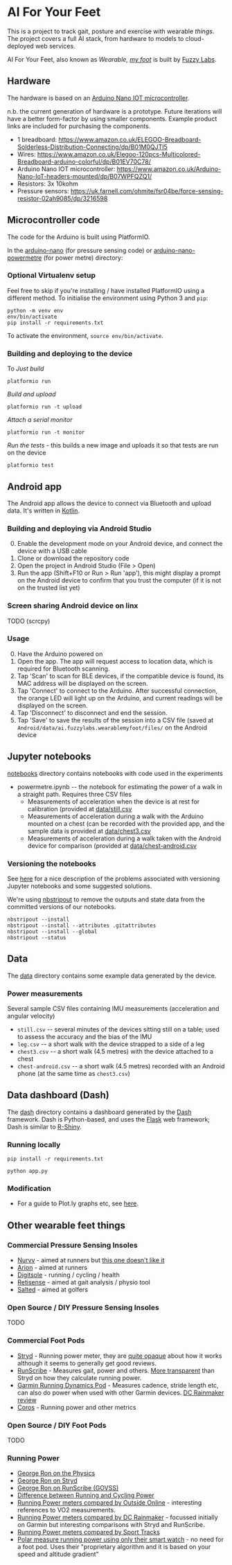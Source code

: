 # AI For Your Feet

This is a project to track gait, posture and exercise with wearable _things_. The project covers a full AI stack, from hardware to models to cloud-deployed web services.

AI For Your Feet, also known as *Wearable, [my foot](https://en.wiktionary.org/wiki/my_foot)* is built by [Fuzzy Labs](https://fuzzylabs.ai).

## Hardware

The hardware is based on an [Arduino Nano IOT microcontroller](https://store.arduino.cc/arduino-nano-33-iot).

n.b. the current generation of hardware is a prototype. Future iterations will have a better form-factor by using smaller components. Example product links are included for purchasing the components.

* 1 breadboard: https://www.amazon.co.uk/ELEGOO-Breadboard-Solderless-Distribution-Connecting/dp/B01M0QJTI5
* Wires: https://www.amazon.co.uk/Elegoo-120pcs-Multicolored-Breadboard-arduino-colorful/dp/B01EV70C78/
* Arduino Nano IOT microcontroller: https://www.amazon.co.uk/Arduino-Nano-IoT-headers-mounted/dp/B07WPFQZQ1/
* Resistors: 3x 10kohm
* Pressure sensors: https://uk.farnell.com/ohmite/fsr04be/force-sensing-resistor-02ah9085/dp/3216598

## Microcontroller code

The code for the Arduino is built using PlatformIO.

In the [arduino-nano](arduino-nano) (for pressure sensing code) or [arduino-nano-powermetre](arduino-nano-powermetre) (for power metre)  directory:

### Optional Virtualenv setup

Feel free to skip if you're installing / have installed PlatformIO using a different method. To initialise the environment using Python 3 and `pip`:

```
python -m venv env
env/bin/activate
pip install -r requirements.txt
```

To activate the environment, `source env/bin/activate`.

### Building and deploying to the device

To *Just build*

```
platformio run
```

*Build and upload*

```
platformio run -t upload
```

*Attach a serial monitor*

```
platformio run -t monitor
```

*Run the tests* - this builds a new image and uploads it so that tests are run on the device

```
platformio test
```

## Android app

The Android app allows the device to connect via Bluetooth and upload data. It's written in [Kotlin](https://kotlinlang.org).

### Building and deploying via Android Studio

0. Enable the development mode on your Android device, and connect the device with a USB cable
1. Clone or download the repository code
2. Open the project in Android Studio (File > Open)
3. Run the app (Shift+F10 or Run > Run 'app'), this might display a prompt on the Android device to confirm that you trust the computer (if it is not on the trusted list yet)

### Screen sharing Android device on linx

TODO (scrcpy)

### Usage
0. Have the Arduino powered on
1. Open the app. The app will request access to location data, which is required for Bluetooth scanning.
2. Tap 'Scan' to scan for BLE devices, if the compatible device is found, its MAC address will be displayed on the screen.
3. Tap 'Connect' to connect to the Arduino. After successful connection, the orange LED will light up on the Arduino, and current readings will be displayed on the screen.
4. Tap 'Disconnect' to disconnect and end the session.
5. Tap 'Save' to save the results of the session into a CSV file (saved at `Android/data/ai.fuzzylabs.wearablemyfoot/files/` on the Android device

## Jupyter notebooks

[notebooks](notebooks) directory contains notebooks with code used in the experiments

* powermetre.ipynb -- the notebook for estimating the power of a walk in a straight path. Requires three CSV files
  - Measurements of acceleration when the device is at rest for calibration (provided at [data/still.csv](data/still.csv)
  - Measurements of acceleration during a walk with the Arduino mounted on a chest (can be recorded with the provided app, and the sample data is provided at [data/chest3.csv](data/chest3.csv)
  - Measurements of acceleration during a walk taken with the Android device for comparison (provided at [data/chest-android.csv](data/chest-android.csv)

### Versioning the notebooks

See [here](https://nextjournal.com/schmudde/how-to-version-control-jupyter) for a nice description of the problems associated with versioning Jupyter notebooks and some suggested solutions.

We're using [nbstripout](https://github.com/kynan/nbstripout) to remove the outputs and state data from the committed versions of our notebooks.

```
nbstripout --install
nbstripout --install --attributes .gitattributes
nbstripout --install --global
nbstripout --status
```

## Data

The [data](data) directory contains some example data generated by the device.

### Power measurements
Several sample CSV files containing IMU measurements (acceleration and angular velocity)
* `still.csv` -- several minutes of the devices sitting still on a table; used to assess the accuracy and the bias of the IMU
* `leg.csv` -- a short walk with the device strapped to a side of a leg
* `chest3.csv` -- a short walk (4.5 metres) with the device attached to a chest
* `chest-android.csv` -- a short walk (4.5 metres) recorded with an Android phone (at the same time as `chest3.csv`) 

## Data dashboard (Dash)

The [dash](dash) directory contains a dashboard generated by the [Dash](https://plotly.com/dash) framework. Dash is Python-based, and uses the [Flask](https://flask.palletsprojects.com) web framework; Dash is similar to [R-Shiny](https://shiny.rstudio.com).

### Running locally

```
pip install -r requirements.txt
```

```
python app.py
```

### Modification

* For a guide to Plot.ly graphs etc, see [here](https://plotly.com/python).

## Other wearable feet things

### Commercial Pressure Sensing Insoles

* [Nurvv](https://www.nurvv.com/en-gb/) - aimed at runners but [this one doesn't like it](https://www.youtube.com/watch?v=bdbcMtIYq24)
* [Arion](https://www.arion.run/) - aimed at runners
* [Digitsole](https://www.digitsole.com/) - running / cycling / health
* [Retisense](https://retisense.com/) - aimed at gait analysis / physio tool
* [Salted](https://www.salted.ltd/insole) - aimed at golfers

### Open Source / DIY Pressure Sensing Insoles

TODO

### Commercial Foot Pods

* [Stryd](https://www.stryd.com/) - Running power meter, they are [quite opaque](https://support.stryd.com/hc/en-us/articles/115003992194-How-Does-Stryd-Measure-Power-) about how it works although it seems to generally get good reviews.
* [RunScribe](https://runscribe.com) - Measures gait, power and others. [More transparent](https://runscribe.com/power/) than Stryd on how they calculate running power.
* [Garmin Running Dynamics Pod](https://buy.garmin.com/en-GB/GB/p/561205) - Measures cadence, stride length etc, can also do power when used with other Garmin devices. [DC Rainmaker review](https://www.dcrainmaker.com/2017/12/garmin-running-power-good.html)
* [Coros](https://www.coros.com/pod.php) - Running power and other metrics

### Open Source / DIY Foot Pods

TODO

### Running Power

* [George Ron on the Physics](http://www.georgeron.com/2017/09/the-physics-of-running-power.html)
* [George Ron on Stryd](http://www.georgeron.com/2017/12/stryd-running-power-model.html)
* [George Ron on RunScribe (GOVSS)](http://www.georgeron.com/2017/11/the-govss-running-power-algorithm-and.html)
* [Difference between Running and Cycling Power](https://www.trainingpeaks.com/blog/the-differences-between-running-and-cycling-power/)
* [Running Power meters compared by Outside Online](https://www.outsideonline.com/2413011/running-power-meter-comparison-study) - interesting references to VO2 measurements.
* [Running Power meters compared by DC Rainmaker](https://www.dcrainmaker.com/2017/12/garmin-running-power-good.html) - focussed initially on Garmin but interesting comparisons with Stryd and RunScribe.
* [Running Power meters compared by Sport Tracks](https://sporttracks.mobi/blog/how-to-choose-a-running-power-meter)
* [Polar measure running power using only their smart watch](https://www.polar.com/uk-en/smart-coaching/running-power) - no need for a foot pod. Uses their "proprietary algorithm and it is based on your speed and altitude gradient"
